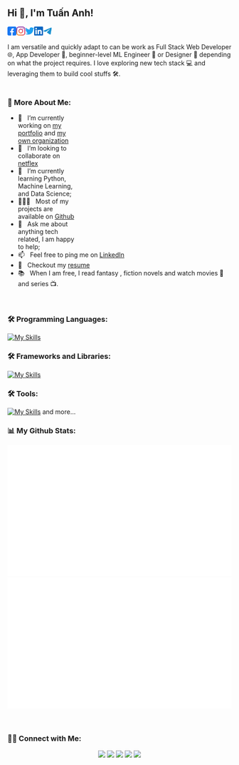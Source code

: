 ## Hi 👋, I'm Tuấn Anh!

<a href='https://www.facebook.com/ngotuananh2101/'>
    <img align='left' alt="facebook" src="https://raw.githubusercontent.com/ngotuananh101/ngotuananh101/main/assets/images/social_networks/facebook.svg" height='20px'/>
</a>
<a href='https://instagram.com/anhnt2101'>
    <img align='left' alt="instagram" src="https://raw.githubusercontent.com/ngotuananh101/ngotuananh101/main/assets/images/social_networks/instagram.svg" height='20px'/>
</a>
<a href='https://twitter.com/ponta_ngo'>
    <img align='left' alt="twitter" src="https://raw.githubusercontent.com/ngotuananh101/ngotuananh101/main/assets/images/social_networks/twitter.svg" height='20px'/>
</a>
<a href='https://www.linkedin.com/in/ngotuananh2101/'>
    <img align='left' alt="linkedin" src="https://raw.githubusercontent.com/ngotuananh101/ngotuananh101/main/assets/images/social_networks/linkedin.svg" height='20px'/>
</a>
<a href='https://t.me/ngotuananh2101'>
    <img alt="telegram" src="https://raw.githubusercontent.com/ngotuananh101/ngotuananh101/main/assets/images/social_networks/telegram.svg" height='20px'/>
</a>

I am versatile and quickly adapt to can be work as Full Stack Web Developer 🌐, App Developer 📱, beginner-level ML Engineer 🤖 or Designer 🎨 depending on what the project requires. I love exploring new tech stack 💻 and leveraging them to build cool stuffs 🛠️.
<br/>
<br/>
<img align="right" alt="Full Brain GIF" src="https://raw.githubusercontent.com/ngotuananh101/ngotuananh101/main/assets/images/other/fullbrain.gif" width="350px"/>
### 🧐 More About Me:

- 🔭 &nbsp; I’m currently working on [my portfolio](https://github.com/ngotuananh101/) and [my own organization](https://github.com/pontadevv)
- 🤝 &nbsp; I’m looking to collaborate on [netflex](https://github.com/pontadevv/netflex)
- 🌱 &nbsp; I’m currently learning Python, Machine Learning, and Data Science; 
- 👨🏻‍💻 &nbsp; Most of my projects are available on [Github](https://github.com/ngotuananh101?tab=repositories)
- 💬 &nbsp; Ask me about anything tech related, I am happy to help;
- 📫 &nbsp; Feel free to ping me on [LinkedIn](https://www.linkedin.com/in/ngotuananh2101/)
- 📝 &nbsp; Checkout my [resume](https://www.topcv.vn/p/ngotuananh2101)
- 📚 &nbsp; When I am free, I read fantasy , fiction novels and watch movies 🎥 and series 📺.

<br>

### 🛠 Programming Languages:
[![My Skills](https://skillicons.dev/icons?i=js,ts,html,css,nodejs,php,dart,python,c,cs,java)](https://ponta.dev)
### 🛠 Frameworks and Libraries:
[![My Skills](https://skillicons.dev/icons?i=angular,vue,flutter,laravel,bootstrap)](https://ponta.dev)
### 🛠 Tools:
[![My Skills](https://skillicons.dev/icons?i=git,github,githubactions,docker,vscode,androidstudio,figma,photoshop,illustrator,xd)](https://ponta.dev) and more...

### 📊 My Github Stats:
<a href='https://github.com/ngotuananh101/github-stats'>

![Stats Overview](https://github.com/ngotuananh101/github-stats/raw/master/generated/overview.svg)
![Most Used Languages](https://github.com/ngotuananh101/github-stats/raw/master/generated/languages.svg)

</a>
<br>

### 🤝🏻 Connect with Me:
<p align="center">
<a href="https://www.linkedin.com/in/ngotuananh2101/"><img src="https://img.shields.io/badge/-ngotuananh2101-0077B5?style=flat&logo=Linkedin&logoColor=white"/></a>
<a href="https://www.facebook.com/ngotuananh2101/"><img src="https://img.shields.io/badge/-ngotuananh2101-1877F2?style=flat&logo=Facebook&logoColor=white"/></a>
<a href="https://twitter.com/ponta_ngo"><img src="https://img.shields.io/badge/-ponta_ngo-1DA1F2?style=flat&logo=Twitter&logoColor=white"/></a>
<a href="https://instagram.com/anhnt2101"><img src="https://img.shields.io/badge/-anhnt2101-E4405F?style=flat&logo=Instagram&logoColor=white"/></a>
<a href="https://t.me/ngotuananh2101"><img src="https://img.shields.io/badge/-ngotuananh2101-0088CC?style=flat&logo=Telegram&logoColor=white"/></a>
</p>